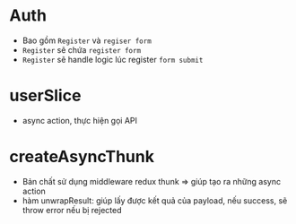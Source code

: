 
# Auth
- Bao gồm `Register` và `regiser form `
- `Register` sẽ chứa `register form`
- `Register` sẽ handle logic lúc register `form submit`

# userSlice 
-   async action, thực hiện gọi API

# createAsyncThunk
- Bản chất sử dụng middleware redux thunk => giúp tạo ra những async action
- hàm unwrapResult: giúp lấy được kết quả của payload, nếu success, sẽ throw error nếu bị rejected